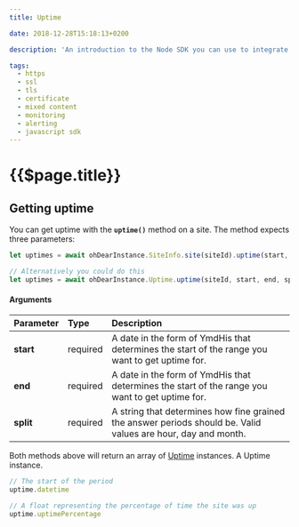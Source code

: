 ```yaml
---
title: Uptime

date: 2018-12-28T15:18:13+0200

description: 'An introduction to the Node SDK you can use to integrate Oh Dear! into your own software.'

tags:
  - https
  - ssl
  - tls
  - certificate
  - mixed content
  - monitoring
  - alerting
  - javascript sdk
---
```


# {{$page.title}}

<Info/>

## Getting uptime

You can get uptime with the **`uptime()`** method on a site. The method expects three parameters:

```js
let uptimes = await ohDearInstance.SiteInfo.site(siteId).uptime(start, end, split)

// Alternatively you could do this
let uptimes = await ohDearInstance.Uptime.uptime(siteId, start, end, split)
```

#### Arguments

| Parameter        | Type                              | Description                                                                                                   |
| :--------------- | :-------------------------------- | :------------------------------------------------------------------------------------------------------------ |
| **start** &nbsp; | <span class="red">required</span> | A date in the form of YmdHis that determines the start of the range you want to get uptime for.               |
| **end** &nbsp;   | <span class="red">required</span> | A date in the form of YmdHis that determines the start of the range you want to get uptime for.               |
| **split** &nbsp; | <span class="red">required</span> | A string that determines how fine grained the answer periods should be. Valid values are hour, day and month. |

Both methods above will return an array of [Uptime](../guide/classes/uptime.md) instances. A Uptime instance.

```js
// The start of the period
uptime.datetime

// A float representing the percentage of time the site was up
uptime.uptimePercentage
```

<HelpBlock/>
